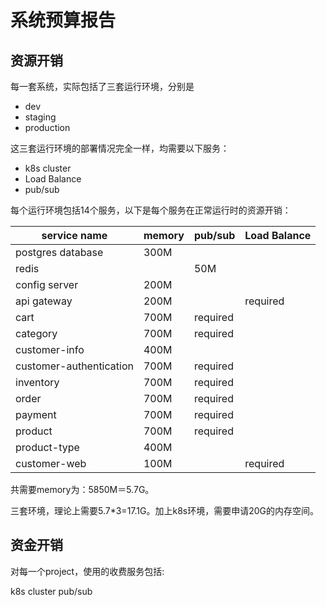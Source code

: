 # 系统预算报告

## 资源开销

每一套系统，实际包括了三套运行环境，分别是

* dev
* staging
* production

这三套运行环境的部署情况完全一样，均需要以下服务：

* k8s cluster
* Load Balance
* pub/sub

每个运行环境包括14个服务，以下是每个服务在正常运行时的资源开销：

| service name | memory | pub/sub | Load Balance |
|---|---|---|---|
| postgres database | 300M | | |
| redis | | 50M | | |
| config server | 200M | | |
| api gateway | 200M | | required |
| cart | 700M | required | |
| category | 700M | required | |
| customer-info | 400M | | |
| customer-authentication | 700M | required | |
| inventory | 700M | required | |
| order | 700M | required | |
| payment | 700M | required | |
| product | 700M | required | |
| product-type | 400M | | |
| customer-web | 100M | | required |

共需要memory为：5850M＝5.7G。

三套环境，理论上需要5.7*3=17.1G。加上k8s环境，需要申请20G的内存空间。

## 资金开销

对每一个project，使用的收费服务包括:

k8s cluster
pub/sub